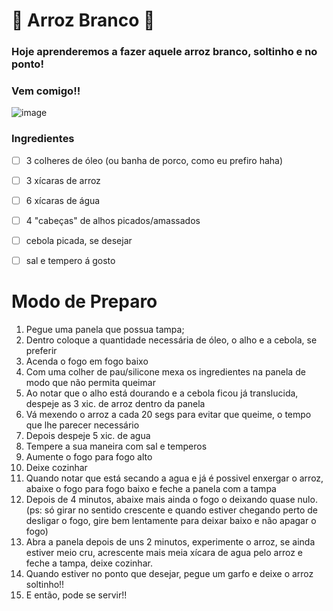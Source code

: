 # :rice: Arroz Branco :rice:

### Hoje aprenderemos a fazer aquele arroz branco, soltinho e no ponto!

### Vem comigo!!

![image](https://user-images.githubusercontent.com/91392505/157163118-ebdfd451-f0c7-4f87-b950-25362afd43bd.png)

### Ingredientes

- [ ] 3 colheres de óleo (ou banha de porco, como eu prefiro haha)
- [ ] 3 xícaras de arroz
- [ ] 6 xícaras de água
- [ ] 4 "cabeças" de alhos picados/amassados
- [ ] cebola picada, se desejar
- [ ] sal e tempero á gosto



# Modo de Preparo

1. Pegue uma panela que possua tampa;
2. Dentro coloque a quantidade necessária de óleo, o alho e a cebola, se preferir
3. Acenda o fogo em fogo baixo
4. Com uma colher de pau/silicone mexa os ingredientes na panela de modo que não permita queimar
5. Ao notar que o alho está dourando e a cebola ficou já translucida, despeje as 3 xic. de arroz dentro da panela
6. Vá mexendo o arroz a cada 20 segs para evitar que queime, o tempo que lhe parecer necessário 
7. Depois despeje 5 xic. de agua
8. Tempere a sua maneira com sal e temperos
9. Aumente o fogo para fogo alto
10. Deixe cozinhar
11. Quando notar que está secando a agua e já é possivel enxergar o arroz, abaixe o fogo para fogo baixo e feche a panela com a tampa
12. Depois de 4 minutos, abaixe mais ainda o fogo o deixando quase nulo. (ps: só girar no sentido crescente e quando estiver chegando perto de desligar o fogo, gire bem lentamente para deixar baixo e não apagar o fogo)
13. Abra a panela depois de uns 2 minutos, experimente o arroz, se ainda estiver meio cru, acrescente mais meia xícara de agua pelo arroz e feche a tampa, deixe cozinhar.
14. Quando estiver no ponto que desejar, pegue um garfo e deixe o arroz soltinho!! 
15. E então, pode se servir!!
